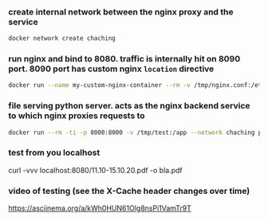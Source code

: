 ### create internal network between the nginx proxy and the service
```sh
docker network create chaching
```

### run nginx and bind to 8080. traffic is internally hit on 8090 port. 8090 port has custom nginx `location` directive
```sh
docker run --name my-custom-nginx-container --rm -v /tmp/nginx.conf:/etc/nginx/conf.d/server.conf:ro --network chaching -p 8080:8090 nginx
```

### file serving python server. acts as the nginx backend service to which nginx proxies requests to
```sh
docker run --rm -ti -p 8000:8000 -v /tmp/test:/app --network chaching python:3.9 sh -c cd /app && python3 -m http.server
```

### test from you localhost
curl -vvv localhost:8080/11.10-15.10.20.pdf -o bla.pdf

### video of testing (see the X-Cache header changes over time)
https://asciinema.org/a/kWh0HUN61Olg8nsPi1VamTr9T
